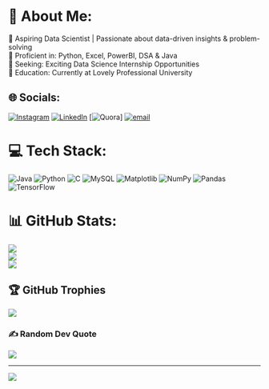 # 💫 About Me:
🔹 Aspiring Data Scientist | Passionate about data-driven insights & problem-solving<br>🔹 Proficient in: Python, Excel, PowerBI, DSA & Java<br>🔹 Seeking: Exciting Data Science Internship Opportunities<br>🔹 Education: Currently at Lovely Professional University


## 🌐 Socials:
[![Instagram](https://img.shields.io/badge/Instagram-%23E4405F.svg?logo=Instagram&logoColor=white)](https://instagram.com/ritesh_kumar_paswan) [![LinkedIn](https://img.shields.io/badge/LinkedIn-%230077B5.svg?logo=linkedin&logoColor=white)](https://www.linkedin.com/in/ritesh232) [![Quora](https://img.shields.io/badge/Quora-%23B92B27.svg?logo=Quora&logoColor=white)] [![email](https://img.shields.io/badge/Email-D14836?logo=gmail&logoColor=white)](mailto:riteshkumarpaswan538@gmail.com) 

# 💻 Tech Stack:
![Java](https://img.shields.io/badge/java-%23ED8B00.svg?style=for-the-badge&logo=openjdk&logoColor=white) ![Python](https://img.shields.io/badge/python-3670A0?style=for-the-badge&logo=python&logoColor=ffdd54) ![C](https://img.shields.io/badge/c-%2300599C.svg?style=for-the-badge&logo=c&logoColor=white) ![MySQL](https://img.shields.io/badge/mysql-4479A1.svg?style=for-the-badge&logo=mysql&logoColor=white) ![Matplotlib](https://img.shields.io/badge/Matplotlib-%23ffffff.svg?style=for-the-badge&logo=Matplotlib&logoColor=black) ![NumPy](https://img.shields.io/badge/numpy-%23013243.svg?style=for-the-badge&logo=numpy&logoColor=white) ![Pandas](https://img.shields.io/badge/pandas-%23150458.svg?style=for-the-badge&logo=pandas&logoColor=white) ![TensorFlow](https://img.shields.io/badge/TensorFlow-%23FF6F00.svg?style=for-the-badge&logo=TensorFlow&logoColor=white)
# 📊 GitHub Stats:
![](https://github-readme-stats.vercel.app/api?username=Ritesh2332&theme=dark&hide_border=false&include_all_commits=false&count_private=false)<br/>
![](https://github-readme-streak-stats.herokuapp.com/?user=Ritesh2332&theme=dark&hide_border=false)<br/>
![](https://github-readme-stats.vercel.app/api/top-langs/?username=Ritesh2332&theme=dark&hide_border=false&include_all_commits=false&count_private=false&layout=compact)

## 🏆 GitHub Trophies
![](https://github-profile-trophy.vercel.app/?username=Ritesh2332&theme=radical&no-frame=false&no-bg=true&margin-w=4)

### ✍️ Random Dev Quote
![](https://quotes-github-readme.vercel.app/api?type=horizontal&theme=radical)

---
[![](https://visitcount.itsvg.in/api?id=Ritesh2332&icon=0&color=0)](https://visitcount.itsvg.in)

<!-- Proudly created with GPRM ( https://gprm.itsvg.in ) -->
